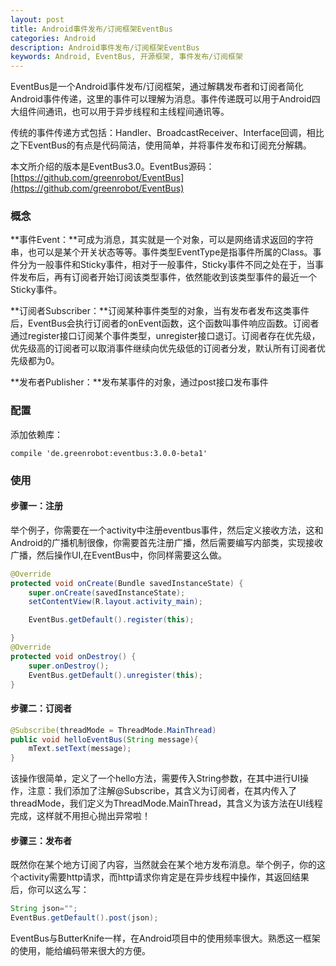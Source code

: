 ```yaml
---
layout: post
title: Android事件发布/订阅框架EventBus
categories: Android
description: Android事件发布/订阅框架EventBus
keywords: Android, EventBus, 开源框架, 事件发布/订阅框架
---
```


EventBus是一个Android事件发布/订阅框架，通过解耦发布者和订阅者简化Android事件传递，这里的事件可以理解为消息。事件传递既可以用于Android四大组件间通讯，也可以用于异步线程和主线程间通讯等。

传统的事件传递方式包括：Handler、BroadcastReceiver、Interface回调，相比之下EventBus的有点是代码简洁，使用简单，并将事件发布和订阅充分解耦。

本文所介绍的版本是EventBus3.0。EventBus源码：[https://github.com/greenrobot/EventBus](https://github.com/greenrobot/EventBus)

### 概念

**事件Event：**可成为消息，其实就是一个对象，可以是网络请求返回的字符串，也可以是某个开关状态等等。事件类型EventType是指事件所属的Class。事件分为一般事件和Sticky事件，相对于一般事件，Sticky事件不同之处在于，当事件发布后，再有订阅者开始订阅该类型事件，依然能收到该类型事件的最近一个Sticky事件。

**订阅者Subscriber：**订阅某种事件类型的对象，当有发布者发布这类事件后，EventBus会执行订阅者的onEvent函数，这个函数叫事件响应函数。订阅者通过register接口订阅某个事件类型，unregister接口退订。订阅者存在优先级，优先级高的订阅者可以取消事件继续向优先级低的订阅者分发，默认所有订阅者优先级都为0。

**发布者Publisher：**发布某事件的对象，通过post接口发布事件

### 配置

添加依赖库：

```
compile 'de.greenrobot:eventbus:3.0.0-beta1'
```

### 使用

#### 步骤一：注册

举个例子，你需要在一个activity中注册eventbus事件，然后定义接收方法，这和Android的广播机制很像，你需要首先注册广播，然后需要编写内部类，实现接收广播，然后操作UI,在EventBus中，你同样需要这么做。

```java
@Override
protected void onCreate(Bundle savedInstanceState) {
    super.onCreate(savedInstanceState);
    setContentView(R.layout.activity_main);

    EventBus.getDefault().register(this);

}
@Override
protected void onDestroy() {
    super.onDestroy();
    EventBus.getDefault().unregister(this);
}
```

#### 步骤二：订阅者

```java
@Subscribe(threadMode = ThreadMode.MainThread)
public void helloEventBus(String message){
    mText.setText(message);
}

```

该操作很简单，定义了一个hello方法，需要传入String参数，在其中进行UI操作，注意：我们添加了注解@Subscribe，其含义为订阅者，在其内传入了threadMode，我们定义为ThreadMode.MainThread，其含义为该方法在UI线程完成，这样就不用担心抛出异常啦！

#### 步骤三：发布者

既然你在某个地方订阅了内容，当然就会在某个地方发布消息。举个例子，你的这个activity需要http请求，而http请求你肯定是在异步线程中操作，其返回结果后，你可以这么写：

```java
String json="";
EventBus.getDefault().post(json);
```

EventBus与ButterKnife一样，在Android项目中的使用频率很大。熟悉这一框架的使用，能给编码带来很大的方便。
